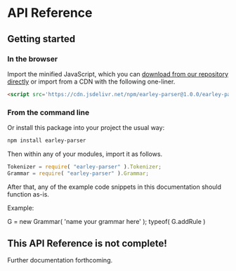 
# API Reference

## Getting started

### In the browser

Import the minified JavaScript, which you can [download from our repository
directly](https://raw.githubusercontent.com/lurchmath/earley-parser/master/earley-parser.js)
or import from a CDN with the following one-liner.

```html
<script src='https://cdn.jsdelivr.net/npm/earley-parser@1.0.0/earley-parser.js'></script>
```

### From the command line

Or install this package into your project the usual way:

```bash
npm install earley-parser
```

Then within any of your modules, import it as follows.

```js
Tokenizer = require( "earley-parser" ).Tokenizer;
Grammar = require( "earley-parser" ).Grammar;
```

After that, any of the example code snippets in this documentation should
function as-is.

Example:

<div class="runnable-example">
G = new Grammar( 'name your grammar here' );
typeof( G.addRule )
</div>

<script src="https://embed.runkit.com"></script>
<script>
var elements = document.getElementsByClassName( 'runnable-example' );
for ( var i = 0 ; i < elements.length ; i++ ) {
    var source = elements[i].textContent;
    elements[i].textContent = '';
    var notebook = RunKit.createNotebook( {
        element: elements[i],
        source: source,
        preamble: 'Tokenizer = require( "earley-parser" ).Tokenizer;\nGrammar = require( "earley-parser" ).Grammar;'
    } );
}
</script>

## This API Reference is not complete!

Further documentation forthcoming.
